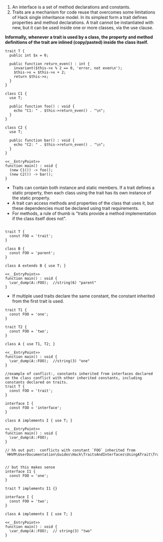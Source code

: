 1. An interface is a set of method declarations and constants.  
2. Traits are a mechanism for code reuse that overcomes some limitations of Hack single inheritance model. 
In its simplest form a trait defines properties and method declarations. 
A trait cannot be instantiated with new, but it can be used inside one or more classes, via the use clause.

**Informally, whenever a trait is used by a class, the property and method definitions of the trait are inlined (copy/pasted) inside the class itself.**
```
trait T {
  public int $x = 0;

  public function return_even() : int {
    invariant($this->x % 2 == 0, 'error, not even\n');
    $this->x = $this->x + 2;
    return $this->x;
  }
}

class C1 {
  use T;

  public function foo() : void {
    echo "C1: " . $this->return_even() . "\n";
  }
}

class C2 {
  use T;

  public function bar() : void {
    echo "C2: " . $this->return_even() . "\n";
  }
}

<<__EntryPoint>>
function main() : void {
  (new C1()) -> foo();
  (new C2()) -> bar();
}

```
- Traits can contain both instance and static members. If a trait defines a static property, then each class using the trait has its own instance of the static property.
- A trait can access methods and properties of the class that uses it, but these dependencies must be declared using trait requirements.
- For methods, a rule of thumb is "traits provide a method implementation if the class itself does not". 
```

trait T {
  const FOO = 'trait';
}

class B {
  const FOO = 'parent';
}

class A extends B { use T; }

<<__EntryPoint>>
function main() : void {
  \var_dump(A::FOO);  //string(6) "parent"
}
```
- If multiple used traits declare the same constant, the constant inherited from the first trait is used.
```
trait T1 {
  const FOO = 'one';
}

trait T2 {
  const FOO = 'two';
}

class A { use T1, T2; }

<<__EntryPoint>>
function main() : void {
  \var_dump(A::FOO);  //string(3) "one"
}

//example of conflict:, constants inherited from interfaces declared on the class conflict with other inherited constants, including constants declared on traits.
trait T {
  const FOO = 'trait';
}

interface I {
  const FOO = 'interface';
}

class A implements I { use T; }

<<__EntryPoint>>
function main() : void {
  \var_dump(A::FOO);
}

// hh out put:  conflicts with constant `FOO` inherited from `HHVM\UserDocumentation\Guides\Hack\TraitsAndInterfaces\UsingATrait\Traitconflict\I`.


// but this makes sense
interface I1 {
  const FOO = 'one';
}

trait T implements I1 {}

interface I {
  const FOO = 'two';
}

class A implements I { use T; }

<<__EntryPoint>>
function main() : void {
  \var_dump(A::FOO);  // string(3) "two"
}
```


